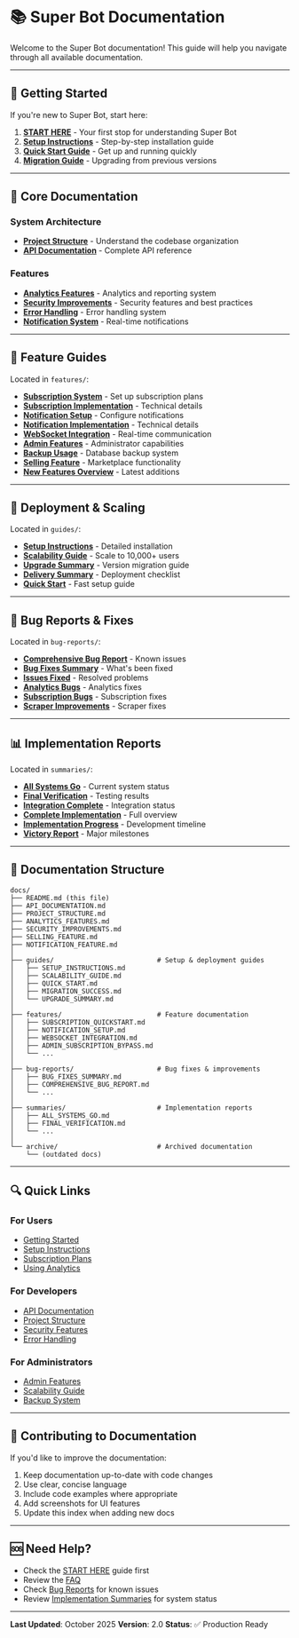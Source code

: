 # 📚 Super Bot Documentation

Welcome to the Super Bot documentation! This guide will help you navigate through all available documentation.

---

## 🚀 Getting Started

If you're new to Super Bot, start here:

1. **[START HERE](../START_HERE.md)** - Your first stop for understanding Super Bot
2. **[Setup Instructions](guides/SETUP_INSTRUCTIONS.md)** - Step-by-step installation guide
3. **[Quick Start Guide](guides/QUICK_START.md)** - Get up and running quickly
4. **[Migration Guide](guides/MIGRATION_SUCCESS.md)** - Upgrading from previous versions

---

## 📖 Core Documentation

### System Architecture
- **[Project Structure](PROJECT_STRUCTURE.md)** - Understand the codebase organization
- **[API Documentation](API_DOCUMENTATION.md)** - Complete API reference

### Features
- **[Analytics Features](ANALYTICS_FEATURES.md)** - Analytics and reporting system
- **[Security Improvements](SECURITY_IMPROVEMENTS.md)** - Security features and best practices
- **[Error Handling](ERROR_HANDLING_IMPROVEMENTS.md)** - Error handling system
- **[Notification System](NOTIFICATION_FEATURE.md)** - Real-time notifications

---

## 🎯 Feature Guides

Located in `features/`:

- **[Subscription System](features/SUBSCRIPTION_QUICKSTART.md)** - Set up subscription plans
- **[Subscription Implementation](features/SUBSCRIPTION_IMPLEMENTATION.md)** - Technical details
- **[Notification Setup](features/NOTIFICATION_SETUP.md)** - Configure notifications
- **[Notification Implementation](features/NOTIFICATION_IMPLEMENTATION_SUMMARY.md)** - Technical details
- **[WebSocket Integration](features/WEBSOCKET_INTEGRATION.md)** - Real-time communication
- **[Admin Features](features/ADMIN_SUBSCRIPTION_BYPASS.md)** - Administrator capabilities
- **[Backup Usage](features/BACKUP_USAGE.md)** - Database backup system
- **[Selling Feature](SELLING_FEATURE.md)** - Marketplace functionality
- **[New Features Overview](features/README_NEW_FEATURES.md)** - Latest additions

---

## 🔧 Deployment & Scaling

Located in `guides/`:

- **[Setup Instructions](guides/SETUP_INSTRUCTIONS.md)** - Detailed installation
- **[Scalability Guide](guides/SCALABILITY_GUIDE.md)** - Scale to 10,000+ users
- **[Upgrade Summary](guides/UPGRADE_SUMMARY.md)** - Version migration guide
- **[Delivery Summary](guides/DELIVERY_SUMMARY.md)** - Deployment checklist
- **[Quick Start](guides/QUICK_START.md)** - Fast setup guide

---

## 🐛 Bug Reports & Fixes

Located in `bug-reports/`:

- **[Comprehensive Bug Report](bug-reports/COMPREHENSIVE_BUG_REPORT.md)** - Known issues
- **[Bug Fixes Summary](bug-reports/BUG_FIXES_SUMMARY.md)** - What's been fixed
- **[Issues Fixed](bug-reports/ISSUES_FIXED_SUMMARY.md)** - Resolved problems
- **[Analytics Bugs](bug-reports/ANALYTICS_BUGS_FIXED.md)** - Analytics fixes
- **[Subscription Bugs](bug-reports/SUBSCRIPTION_BUGS_FIXED.md)** - Subscription fixes
- **[Scraper Improvements](bug-reports/SCRAPER_IMPROVEMENTS_SUMMARY.md)** - Scraper fixes

---

## 📊 Implementation Reports

Located in `summaries/`:

- **[All Systems Go](summaries/ALL_SYSTEMS_GO.md)** - Current system status
- **[Final Verification](summaries/FINAL_VERIFICATION.md)** - Testing results
- **[Integration Complete](summaries/INTEGRATION_COMPLETE.md)** - Integration status
- **[Complete Implementation](summaries/COMPLETE_IMPLEMENTATION_SUMMARY.md)** - Full overview
- **[Implementation Progress](summaries/IMPLEMENTATION_PROGRESS.md)** - Development timeline
- **[Victory Report](summaries/VICTORY.md)** - Major milestones

---

## 📁 Documentation Structure

```
docs/
├── README.md (this file)
├── API_DOCUMENTATION.md
├── PROJECT_STRUCTURE.md
├── ANALYTICS_FEATURES.md
├── SECURITY_IMPROVEMENTS.md
├── SELLING_FEATURE.md
├── NOTIFICATION_FEATURE.md
│
├── guides/                          # Setup & deployment guides
│   ├── SETUP_INSTRUCTIONS.md
│   ├── SCALABILITY_GUIDE.md
│   ├── QUICK_START.md
│   ├── MIGRATION_SUCCESS.md
│   └── UPGRADE_SUMMARY.md
│
├── features/                        # Feature documentation
│   ├── SUBSCRIPTION_QUICKSTART.md
│   ├── NOTIFICATION_SETUP.md
│   ├── WEBSOCKET_INTEGRATION.md
│   ├── ADMIN_SUBSCRIPTION_BYPASS.md
│   └── ...
│
├── bug-reports/                     # Bug fixes & improvements
│   ├── BUG_FIXES_SUMMARY.md
│   ├── COMPREHENSIVE_BUG_REPORT.md
│   └── ...
│
├── summaries/                       # Implementation reports
│   ├── ALL_SYSTEMS_GO.md
│   ├── FINAL_VERIFICATION.md
│   └── ...
│
└── archive/                         # Archived documentation
    └── (outdated docs)
```

---

## 🔍 Quick Links

### For Users
- [Getting Started](../START_HERE.md)
- [Setup Instructions](guides/SETUP_INSTRUCTIONS.md)
- [Subscription Plans](features/SUBSCRIPTION_QUICKSTART.md)
- [Using Analytics](ANALYTICS_FEATURES.md)

### For Developers
- [API Documentation](API_DOCUMENTATION.md)
- [Project Structure](PROJECT_STRUCTURE.md)
- [Security Features](SECURITY_IMPROVEMENTS.md)
- [Error Handling](ERROR_HANDLING_IMPROVEMENTS.md)

### For Administrators
- [Admin Features](features/ADMIN_SUBSCRIPTION_BYPASS.md)
- [Scalability Guide](guides/SCALABILITY_GUIDE.md)
- [Backup System](features/BACKUP_USAGE.md)

---

## 📝 Contributing to Documentation

If you'd like to improve the documentation:

1. Keep documentation up-to-date with code changes
2. Use clear, concise language
3. Include code examples where appropriate
4. Add screenshots for UI features
5. Update this index when adding new docs

---

## 🆘 Need Help?

- Check the [START HERE](../START_HERE.md) guide first
- Review the [FAQ](guides/QUICK_START.md)
- Check [Bug Reports](bug-reports/) for known issues
- Review [Implementation Summaries](summaries/) for system status

---

**Last Updated**: October 2025
**Version**: 2.0
**Status**: ✅ Production Ready
